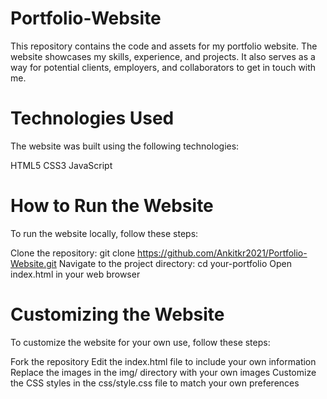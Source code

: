 # Portfolio-Website
This repository contains the code and assets for my portfolio website. The website showcases my skills, experience, and projects. It also serves as a way for potential clients, employers, and collaborators to get in touch with me.

# Technologies Used
The website was built using the following technologies:

HTML5
CSS3
JavaScript

# How to Run the Website
To run the website locally, follow these steps:

Clone the repository: git clone https://github.com/Ankitkr2021/Portfolio-Website.git
Navigate to the project directory: cd your-portfolio
Open index.html in your web browser

# Customizing the Website
To customize the website for your own use, follow these steps:

Fork the repository
Edit the index.html file to include your own information
Replace the images in the img/ directory with your own images
Customize the CSS styles in the css/style.css file to match your own preferences
